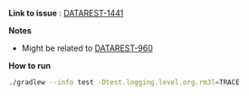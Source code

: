 **Link to issue** : [DATAREST-1441](https://jira.spring.io/browse/DATAREST-1441)

**Notes**
- Might be related to [DATAREST-960](https://jira.spring.io/browse/DATAREST-960)

**How to run**

```bash  
./gradlew --info test -Dtest.logging.level.org.rm3l=TRACE
```

